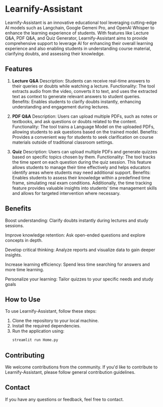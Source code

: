 # Learnify-Assistant

Learnify-Assistant is an innovative educational tool leveraging cutting-edge AI models such as Langchain, Google Gemeni Pro, and OpenAI Whisper to enhance the learning experience of students. With features like Lecture Q&A, PDF Q&A, and Quiz Generator, Learnify-Assistant aims to provide comprehensive support to leverage AI for enhancing their overall learning experience and also enabling students in understanding course material, clarifying doubts, and assessing their knowledge.

## Features

1. **Lecture Q&A**
Description: Students can receive real-time answers to their queries or doubts while watching a lecture.
Functionality: The tool extracts audio from the video, converts it to text, and uses the extracted text as context to generate relevant answers to student queries.
Benefits: Enables students to clarify doubts instantly, enhancing understanding and engagement during lectures.
2. **PDF Q&A**
Description: Users can upload multiple PDFs, such as notes or textbooks, and ask questions or doubts related to the content.
Functionality: The tool trains a Language Model on the uploaded PDFs, allowing students to ask questions based on the trained model.
Benefits: Provides a convenient way for students to seek clarification on course materials outside of traditional classroom settings.

3. **Quiz**
Description: Users can upload multiple PDFs and generate quizzes based on specific topics chosen by them.
Functionality: The tool tracks the time spent on each question during the quiz session. This feature allows students to manage their time effectively and helps educators identify areas where students may need additional support.
Benefits: Enables students to assess their knowledge within a predefined time frame, simulating real exam conditions. Additionally, the time tracking feature provides valuable insights into students' time management skills and allows for targeted intervention where necessary.

## Benefits

Boost understanding: Clarify doubts instantly during lectures and study sessions.

Improve knowledge retention: Ask open-ended questions and explore concepts in depth.

Develop critical thinking: Analyze reports and visualize data to gain deeper insights.

Increase learning efficiency: Spend less time searching for answers and more time learning.

Personalize your learning: Tailor quizzes to your specific needs and study goals

## How to Use

To use Learnify-Assistant, follow these steps:
1. Clone the repository to your local machine.
2. Install the required dependencies.
3. Run the application using:
    ```bash
   streamlit run Home.py
    ```

## Contributing

We welcome contributions from the community. If you'd like to contribute to Learnify-Assistant, please follow general contribution guidelines.

## Contact

If you have any questions or feedback, feel free to contact.
